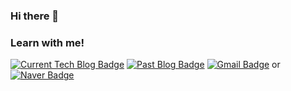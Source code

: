 ### Hi there 👋

### Learn with me!
[![Current Tech Blog Badge](http://img.shields.io/badge/Current%20blog-blue?style=flat-square&logo=tistory&link=https://velog.io/@scg0007)](https://velog.io/@scg0007)
[![Past Blog Badge](http://img.shields.io/badge/Past%20blog-dcffe4?style=flat-square&logo=Naver&link=https://blog.naver.com/spqjeks)](https://blog.naver.com/spqjeks)
[![Gmail Badge](https://img.shields.io/badge/Gmail-d14836?style=flat-square&logo=Gmail&logoColor=white&link=mailto:spqjeks@gmail.com)](mailto:spqjeks@gmail.com)
or
[![Naver Badge](https://img.shields.io/badge/Gmail-d14836?style=flat-square&logo=Gmail&logoColor=white&link=mailto:spqjeks@gmail.com)](mailto:spqjeks@gmail.com)
  
<!--
**Dan-Doit/Dan-Doit** is a ✨ _special_ ✨ repository because its `README.md` (this file) appears on your GitHub profile.

Here are some ideas to get you started:

- 🔭 I’m currently working on ...
- 🌱 I’m currently learning ...
- 👯 I’m looking to collaborate on ...
- 🤔 I’m looking for help with ...
- 💬 Ask me about ...
- 📫 How to reach me: ...
- 😄 Pronouns: ...
- ⚡ Fun fact: ...
-->
